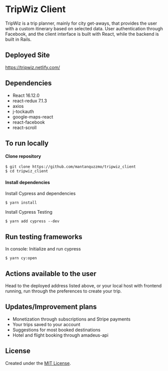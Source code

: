 # TripWiz Client

TripWiz is a trip planner, mainly for city get-aways, that provides the user with a custom itinerary based on selected data. User authentication through Facebook, and the client interface is built with React, while the backend is built in Rails.

## Deployed Site
https://tripwiz.netlify.com/

## Dependencies
- React 16.12.0
- react-redux 7.1.3
- axios 
- j-tockauth
- google-maps-react
- react-facebook
- react-scroll

## To run locally
#### Clone repository
```
$ git clone https://github.com/mantanquzzmo/tripwiz_client
$ cd tripwiz_client
```

#### Install dependencies
Install Cypress and dependencies
```
$ yarn install
```
Install Cypress Testing
```
$ yarn add cypress --dev
```

## Run testing frameworks
In console:
Initialize and run cypress 
```
$ yarn cy:open
```

## Actions available to the user

Head to the deployed address listed above, or your local host with frontend running, run through the preferences to create your trip.

## Updates/Improvement plans
- Monetization through subscriptions and Stripe payments
- Your trips saved to your account
- Suggestions for most booked destinations
- Hotel and flight booking through amadeus-api

## License
Created under the <a href="https://en.wikipedia.org/wiki/MIT_License">MIT License</a>.
